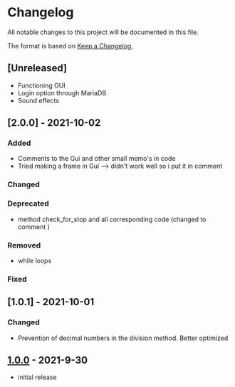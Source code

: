 # Changelog

All notable changes to this project will be documented in this file.

The format is based on [Keep a Changelog],

## [Unreleased]
- Functioning GUI
- Login option through MariaDB 
- Sound effects

## [2.0.0] - 2021-10-02

### Added
- Comments to the Gui and other small memo's in code 
- Tried making a frame in Gui --> didn't work well so i put it in comment

### Changed

### Deprecated
- method check_for_stop and all corresponding code (changed to comment )
### Removed
- while loops 

### Fixed


## [1.0.1] - 2021-10-01

### Changed
- Prevention of decimal numbers in the division method. Better optimized

## [1.0.0] - 2021-9-30
- initial release

<!-- Links -->
[keep a changelog]: https://keepachangelog.com/en/1.0.0/

<!-- Versions -->
[1.0.0]: https://github.com/Belgianix/Math-Exercises